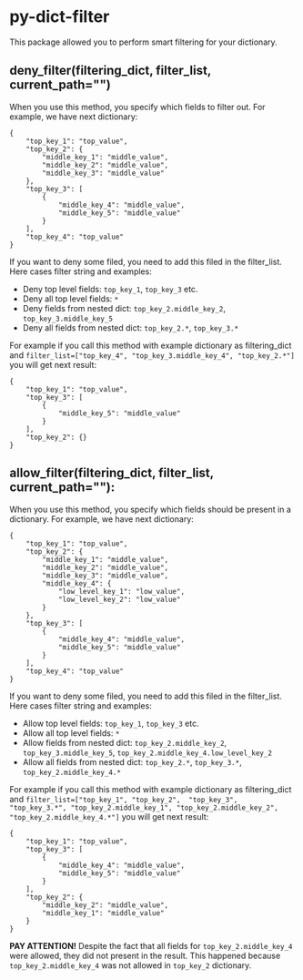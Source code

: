 # py-dict-filter
This package allowed you to perform smart filtering for your dictionary.
## deny_filter(filtering_dict, filter_list, current_path="")
When you use this method, you specify which fields to filter out. For example, we have next dictionary:
```
{
    "top_key_1": "top_value",
    "top_key_2": {
        "middle_key_1": "middle_value",
        "middle_key_2": "middle_value",
        "middle_key_3": "middle_value"
    },
    "top_key_3": [
        {
            "middle_key_4": "middle_value",
            "middle_key_5": "middle_value"
        }
    ],
    "top_key_4": "top_value"
}
```

If you want to deny some filed, you need to add this filed in the filter_list. Here cases filter string and examples:
- Deny top level fields: `top_key_1`, `top_key_3` etc.
- Deny all top level fields: `*`
- Deny fields from nested dict: `top_key_2.middle_key_2`, `top_key_3.middle_key_5`
- Deny all fields from nested dict: `top_key_2.*`, `top_key_3.*`

For example if you call this method with example dictionary as filtering_dict and `filter_list=["top_key_4", "top_key_3.middle_key_4", "top_key_2.*"]`
you will get next result:

```
{
    "top_key_1": "top_value",
    "top_key_3": [
        {
            "middle_key_5": "middle_value"
        }
    ],
    "top_key_2": {}
}
```

## allow_filter(filtering_dict, filter_list, current_path=""):
When you use this method, you specify which fields should be present in a dictionary. For example, we have next dictionary:
```
{
    "top_key_1": "top_value",
    "top_key_2": {
        "middle_key_1": "middle_value",
        "middle_key_2": "middle_value",
        "middle_key_3": "middle_value",
        "middle_key_4": {
            "low_level_key_1": "low_value",
            "low_level_key_2": "low_value"
        }
    },
    "top_key_3": [
        {
            "middle_key_4": "middle_value",
            "middle_key_5": "middle_value"
        }
    ],
    "top_key_4": "top_value"
}
```

If you want to deny some filed, you need to add this filed in the filter_list. Here cases filter string and examples:
- Allow top level fields: `top_key_1`, `top_key_3` etc.
- Allow all top level fields: `*`
- Allow fields from nested dict: `top_key_2.middle_key_2`, `top_key_3.middle_key_5`, `top_key_2.middle_key_4.low_level_key_2`
- Allow all fields from nested dict: `top_key_2.*`, `top_key_3.*`, `top_key_2.middle_key_4.*`

For example if you call this method with example dictionary as filtering_dict and `filter_list=["top_key_1", "top_key_2", 
"top_key_3", "top_key_3.*", "top_key_2.middle_key_1", "top_key_2.middle_key_2", "top_key_2.middle_key_4.*"]`
you will get next result:

```
{
    "top_key_1": "top_value",
    "top_key_3": [
        {
            "middle_key_4": "middle_value",
            "middle_key_5": "middle_value"
        }
    ],
    "top_key_2": {
        "middle_key_2": "middle_value",
        "middle_key_1": "middle_value"
    }
}
```

**PAY ATTENTION!** Despite the fact that all fields for `top_key_2.middle_key_4` were allowed, they did not present in the result. 
This happened because `top_key_2.middle_key_4` was not allowed in `top_key_2` dictionary.